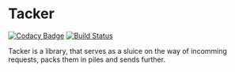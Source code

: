 # Tacker

[![Codacy Badge](https://api.codacy.com/project/badge/Grade/3e3f40a931484b489bca2257c01bae87)](https://app.codacy.com/gh/aNNufriy/tacker?utm_source=github.com&utm_medium=referral&utm_content=aNNufriy/tacker&utm_campaign=Badge_Grade)
[![Build Status](https://circleci.com/gh/aNNufriy/tacker.svg?style=svg)](https://circleci.com/gh/aNNufriy/tacker)

Tacker is a library, that serves as a sluice on the way of incomming requests, packs them in piles and sends further.
